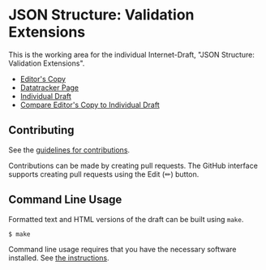 <!-- regenerate: on (set to off if you edit this file) -->

# JSON Structure: Validation Extensions

This is the working area for the individual Internet-Draft, "JSON Structure: Validation Extensions".

* [Editor's Copy](https://json-structure.github.io/validation/#go.draft-vasters-json-structure-validation.html)
* [Datatracker Page](https://datatracker.ietf.org/doc/draft-vasters-json-structure-validation)
* [Individual Draft](https://datatracker.ietf.org/doc/html/draft-vasters-json-structure-validation)
* [Compare Editor's Copy to Individual Draft](https://json-structure.github.io/validation/#go.draft-vasters-json-structure-validation.diff)


## Contributing

See the
[guidelines for contributions](https://github.com/json-structure/validation/blob/main/CONTRIBUTING.md).

Contributions can be made by creating pull requests.
The GitHub interface supports creating pull requests using the Edit (✏) button.


## Command Line Usage

Formatted text and HTML versions of the draft can be built using `make`.

```sh
$ make
```

Command line usage requires that you have the necessary software installed.  See
[the instructions](https://github.com/martinthomson/i-d-template/blob/main/doc/SETUP.md).

